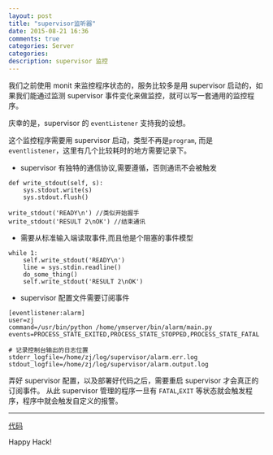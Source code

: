 ```yaml
---
layout: post
title: "supervisor监听器"
date: 2015-08-21 16:36
comments: true
categories: Server
categories: 
description: supervisor 监控 
---
```


我们之前使用 monit 来监控程序状态的，服务比较多是用 supervisor 启动的，如果我们能通过监测 supervisor 事件变化来做监控，就可以写一套通用的监控程序。

庆幸的是，supervisor 的 `eventListener` 支持我的设想。

这个监控程序需要用 supervisor 启动，类型不再是`program`, 而是`eventlistener`，这里有几个比较耗时的地方需要记录下。

* supervisor 有独特的通信协议,需要遵循，否则通讯不会被触发

```
def write_stdout(self, s):
    sys.stdout.write(s)
    sys.stdout.flush()

write_stdout('READY\n') //类似开始握手
write_stdout('RESULT 2\nOK') //结束通讯
```

* 需要从标准输入端读取事件,而且他是个阻塞的事件模型

```
while 1:
    self.write_stdout('READY\n')
    line = sys.stdin.readline()
    do_some_thing()
    self.write_stdout('RESULT 2\nOK')
```

* supervisor 配置文件需要订阅事件

```
[eventlistener:alarm]
user=zj
command=/usr/bin/python /home/ymserver/bin/alarm/main.py
events=PROCESS_STATE_EXITED,PROCESS_STATE_STOPPED,PROCESS_STATE_FATAL

# 记录控制台输出的日志位置
stderr_logfile=/home/zj/log/supervisor/alarm.err.log
stdout_logfile=/home/zj/log/supervisor/alarm.output.log
```

弄好 supervisor 配置，以及部署好代码之后，需要重启 supervisor 才会真正的订阅事件。
从此 supervisor 管理的程序一旦有 `FATAL`,`EXIT` 等状态就会触发程序，程序中就会触发自定义的报警。

----


[代码](https://github.com/zheng-ji/ToyCollection/tree/master/supervisor-listener)

Happy Hack!

